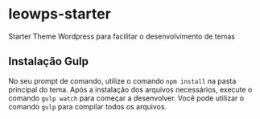 # leowps-starter
Starter Theme Wordpress para facilitar o desenvolvimento de temas

## Instalação Gulp
No seu prompt de comando, utilize o comando `npm install` na pasta principal do tema.
Após a instalação dos arquivos necessários, execute o comando `gulp watch` para começar a desenvolver.
Você pode utilizar o comando `gulp` para compilar todos os arquivos.